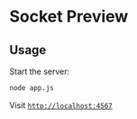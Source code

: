 Socket Preview
==============

Usage
-----

Start the server:

```bash
node app.js
```

Visit [`http://localhost:4567`](http://localhost:4567)
